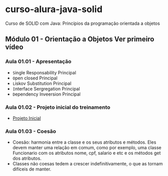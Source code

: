 # curso-alura-java-solid
Curso de SOLID com Java: Princípios da programação orientada a objetos

## Módulo 01 - Orientação a Objetos Ver primeiro vídeo
### Aula 01.01 - Apresentação
- `S`ingle Responsability Principal
- `O`pen closed Principal
- `L`iskov Substitution Principal
- `I`nterface Sergregation Principal
- `D`ependency Inveersion Principal

### Aula 01.02 - Projeto inicial do treinamento
- [Projeto Inicial](./rh)

### Aula 01.03 - Coesão
- Coesão: harmonia entre a classe e os seus atributos e métodos. Eles devem manter uma relação em comum, como por exemplo, uma classe Funcionario com os atributos nome, cpf, salario e etc e os métodos get dos atributos.
- Classes não coesas tedem a crescer indefinitivamente, o que as tornam difíceis de manter.

